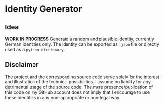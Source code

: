 
# Identity Generator
## Idea
**WORK IN PROGRESS**
Generate a random and plausible identity, currently German identities only.
The identity can be exported as `.json` file or directly used as a `python dictionary`.

## Disclaimer
The project and the corresponding source code serve solely for the interest and illustration of the technical possibilities.
I assume no liability for any detrimental usage of the source code. The mere presence/publication of this code on my GitHub
account does not imply that I encourage to use these identities in any non-appropriate or non-legal way.
